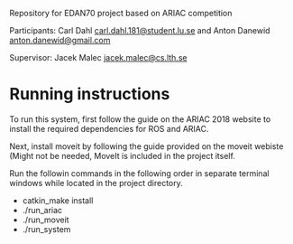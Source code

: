 Repository for EDAN70 project based on ARIAC competition

Participants: 
Carl Dahl <carl.dahl.181@student.lu.se> and Anton Danewid <anton.danewid@gmail.com>

Supervisor: Jacek Malec <jacek.malec@cs.lth.se>

# Running instructions
 
To run this system, first follow the guide on the ARIAC 2018 website to install the required dependencies for ROS and ARIAC. 

Next, install moveit by following the guide provided on the moveit webiste (Might not be needed, MoveIt is included in the project itself. 

Run the followin commands in the following order in separate terminal windows while located in the project directory. 
* catkin_make install
* ./run_ariac
* ./run_moveit
* ./run_system


